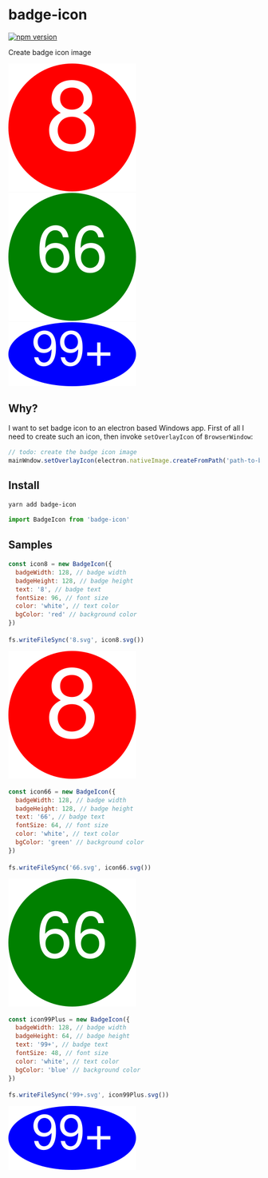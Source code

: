 # badge-icon

[![npm version](https://badge.fury.io/js/badge-icon.svg)](https://badge.fury.io/js/badge-icon)

Create badge icon image

![8](./8.svg) ![66](./66.svg) ![99+](./99+.svg)


## Why?

I want to set badge icon to an electron based Windows app. First of all I need to create such an icon, then invoke `setOverlayIcon` of `BrowserWindow`:

```js
// todo: create the badge icon image
mainWndow.setOverlayIcon(electron.nativeImage.createFromPath('path-to-badge-icon-image'), 'badge description')
```



## Install

```
yarn add badge-icon
```

```js
import BadgeIcon from 'badge-icon'
```



## Samples

```js
const icon8 = new BadgeIcon({
  badgeWidth: 128, // badge width
  badgeHeight: 128, // badge height
  text: '8', // badge text
  fontSize: 96, // font size
  color: 'white', // text color
  bgColor: 'red' // background color
})

fs.writeFileSync('8.svg', icon8.svg())
```

![8](./8.svg)


```js
const icon66 = new BadgeIcon({
  badgeWidth: 128, // badge width
  badgeHeight: 128, // badge height
  text: '66', // badge text
  fontSize: 64, // font size
  color: 'white', // text color
  bgColor: 'green' // background color
})

fs.writeFileSync('66.svg', icon66.svg())
```

![66](./66.svg)


```js
const icon99Plus = new BadgeIcon({
  badgeWidth: 128, // badge width
  badgeHeight: 64, // badge height
  text: '99+', // badge text
  fontSize: 48, // font size
  color: 'white', // text color
  bgColor: 'blue' // background color
})

fs.writeFileSync('99+.svg', icon99Plus.svg())
```

![99+](./99+.svg)
